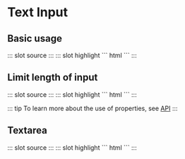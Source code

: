 # Text Input

## Basic usage

<demo-block>
::: slot source
<el-input placeholder="Please enter the content" v-model="text1"></el-input>
:::
::: slot highlight
``` html
<x-input-text name="text1" placeholder="Please enter the content"></x-input-text>
```
:::
</demo-block>

## Limit length of input

<demo-block>
::: slot source
<el-input placeholder="Please enter the content" v-model="text2" maxlength=10 show-word-limit></el-input>
:::
::: slot highlight
``` html
<x-input-text name="text2" maxlength=10 show-word-limit></x-input-text>
```
:::
</demo-block>

::: tip
To learn more about the use of properties, see [API](/en/api.html#text) 
:::

## Textarea

<demo-block>
::: slot source
<el-input v-model="text3" type="textarea" placeholder="请输入内容" clearable></el-input>
:::
::: slot highlight
``` html
<x-input-text name="text3" type="textarea"></x-input-text>
```
:::
</demo-block>

<script>
export default {
    data(){
        return {
            text1:'',
            text2:'',
            text3:'',
        }
    }
};
</script>
